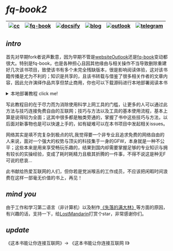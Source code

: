 # ***fq-book2***

|[![cc](https://i.creativecommons.org/l/by-nc/4.0/80x15.png)](http://creativecommons.org/licenses/by-nc/4.0/)|[![fq-book](https://img.shields.io/badge/%F0%9F%93%96book-fq--book-red.svg?longCache=true&style=flat-square)](https://hoodiearon.github.io/fq-book)|[![docsify](https://img.shields.io/badge/%F0%9F%93%96docs-docsify-brightgreen.svg?longCache=true&style=flat-square)](https://docsify.js.org/)|[![blog](https://img.shields.io/badge/%F0%9F%94%97blog-hoodiearon-lightgrey.svg?longCache=true&style=flat-square)](https://hoodiearon.github.io/)|[![outlook](https://img.shields.io/badge/%F0%9F%93%A7hotmail-@邮箱联系-blue.svg?longCache=true&style=flat-square)](mailto:hoodiearon@outlook.com)|[![telegram](https://img.shields.io/badge/telegram-:me-blue.svg?longCache=true&style=flat-square)](https://t.me/hoodiearon)
|:-:|:-:|:-:|:-:|:-:|:-:|

## ***intro***

首先对早期fork者说声歉意，因为早期不管是[websiteOutlook](https://github.com/hoodiearon/WebSiteOutlook)还是[fq-book](https://hoodiearon.github.io/fq-book)变动都很大。特别是fq-book，也是各种担心且因其他缘由与相关操作不当导致删除重建好几次该书项目，致使该书有多个未完全残缺版本，很是影响阅读体验，这对该书籍传播是尤为不利的；知识是共享的，且该书转载与借鉴了很多相关作者的文章内容，因此允许演绎作品共享但禁止商用，你也可以下载源码进行本地部署阅读本书
<details><summary>本地部署教程 click me! </summary>
 
点击`clone or download`之前，确认本机是否有[git](https://git-scm.com/)与[node](https://nodejs.org/zh-cn/)生产环境若没有请点击下载，安装比较傻瓜化，一直点`下一步`或`next`即可

* 右击选择`git bash`在命令行中输入 `npm i docsify-cli -g`
* 点击`clone or download`接着再点击`DownloadZIP`下载压缩包
* 解压缩后进入到`fq-book-master/docs`目录中右击打开`git bash`输入`docsify init .`
* 接着使用`docsify serve`完成本地部署，在浏览器中输入`localhost:3000`即可看到效果 :joy:

更多详细教程请看[docsify官网文档说明](https://docsify.js.org/)
</details>

<!--《这本书能让你连接互联网》 又名 《膜蛤近书目录》 逃 )))-->

写此教程目的在于尽力而为消除使用科学上网工具的门槛，让更多的人可以通过此方法与技巧连接免费自由的互联网；技巧与方法以及工具的基本使用流程，基本上算是说得较为全面；这其中很多都是触类旁通的，掌握了书中这些技巧与方法，以后面对新事物也是可以快速上手的，如有疑难可以在本书项目中发起相关issues。

网络其实是填不完复杂到极点的坑,我觉得要一个非专业且追求免费的网络自由的人来说，面对一个强大的权势与顶尖的科技集于一身的GFW，本身就是一种不公平；这些本来是用来享受畅玩乐趣的，结果到国内却需要掌握足够的专业知识与拥有较长的实操经验，变成了耗时耗精力且极其折腾的一件事，不得不说这是种无F可说的悲哀...

此书献给热爱互联网的人们，但你若是党派喉舌的工作成员，不应该把闲暇时间浪费在这样一部毫无价值的书上，再见！

## ***mind you*** 
由于工作和学习第二语言（非计算机）以及制作[《失落的满大林》](https://hoodiearon.github.io/LostMandarin)等方面的原因，有兴趣的话，支持一下，给[LostMandarin](https://github.com/hoodiearon/LostMandarin)打赏个star，非常感谢你们。

## ***update***

《这本书能让你连接互联网》-> 《这本书能让你连接互联网 Ⅱ》
